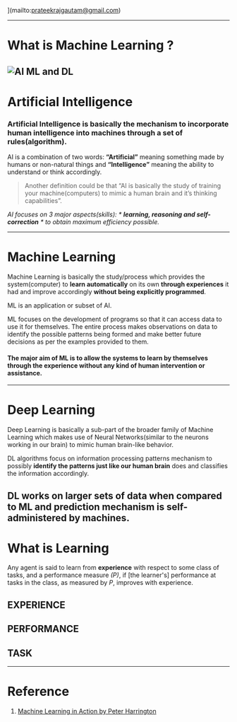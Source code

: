 ](mailto:prateekrajgautam@gmail.com)




---

# What is Machine Learning ?

![AI ML and DL](./01.png)
---

# Artificial Intelligence

### Artificial Intelligence is basically the mechanism to incorporate human intelligence into machines through a set of rules(algorithm). 

AI is a combination of two words: **“Artificial”** meaning something made by humans or non-natural things and **“Intelligence”** meaning the ability to understand or think accordingly. 

> Another definition could be that “AI is basically the study of training your machine(computers) to mimic a human brain and it’s thinking capabilities”. 

*AI focuses on 3 major aspects(skills): * **learning, reasoning and self-correction** * to obtain maximum efficiency possible.*

---








# Machine Learning

Machine Learning is basically the study/process which provides the system(computer) to **learn automatically** on its own **through experiences** it had and improve accordingly **without being explicitly programmed**. 

ML is an application or subset of AI. 

ML focuses on the development of programs so that it can access data to use it for themselves. The entire process makes observations on data to identify the possible patterns being formed and make better future decisions as per the examples provided to them. 

#### The major aim of ML is to allow the systems to learn by themselves through the experience without any kind of human intervention or assistance.
---










# Deep Learning

Deep Learning is basically a sub-part of the broader family of Machine Learning which makes use of Neural Networks(similar to the neurons working in our brain) to mimic human brain-like behavior. 

DL algorithms focus on information processing patterns mechanism to possibly **identify the patterns just like our human brain** does and classifies the information accordingly. 

DL works on larger sets of data when compared to ML and **prediction mechanism is self-administered by machines**.
---



# What is Learning


Any agent is said to learn from **experience** with respect to some class of tasks, and a performance measure *(P)*, 
if [the learner's] performance at tasks in the class, as measured by *P*, improves with experience.

## EXPERIENCE

## PERFORMANCE

## TASK

















---
# Reference

1. [Machine Learning in Action  by Peter Harrington]()



